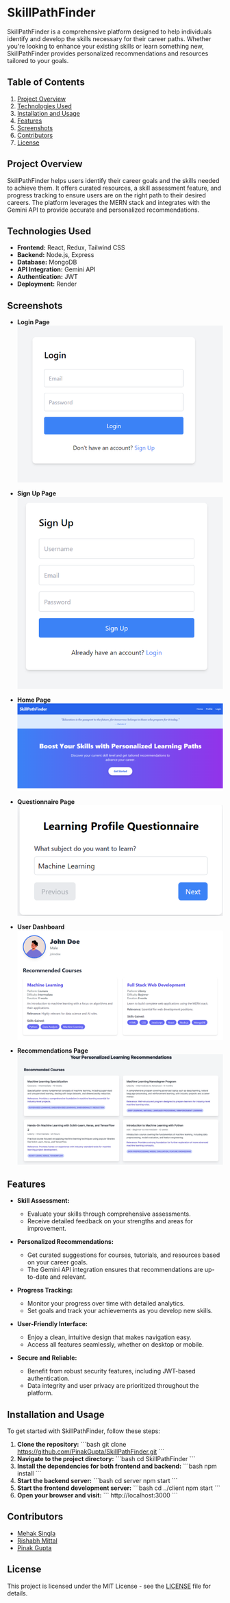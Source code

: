 
# SkillPathFinder

SkillPathFinder is a comprehensive platform designed to help individuals identify and develop the skills necessary for their career paths. Whether you're looking to enhance your existing skills or learn something new, SkillPathFinder provides personalized recommendations and resources tailored to your goals.

## Table of Contents
1. [Project Overview](#project-overview)
2. [Technologies Used](#technologies-used)
3. [Installation and Usage](#installation-and-usage)
4. [Features](#features)
5. [Screenshots](#screenshots)
6. [Contributors](#contributors)
7. [License](#license)

## Project Overview

SkillPathFinder helps users identify their career goals and the skills needed to achieve them. It offers curated resources, a skill assessment feature, and progress tracking to ensure users are on the right path to their desired careers. The platform leverages the MERN stack and integrates with the Gemini API to provide accurate and personalized recommendations.

## Technologies Used

- **Frontend:** React, Redux, Tailwind CSS
- **Backend:** Node.js, Express
- **Database:** MongoDB
- **API Integration:** Gemini API
- **Authentication:** JWT
- **Deployment:** Render

## Screenshots

- **Login Page**
  ![Login Page](assets/login.png)

- **Sign Up Page**
  ![Sign Up Page](assets/signup.png)

- **Home Page**
  ![Home Page](assets/home.png)

- **Questionnaire Page**
  ![Questionnaire Page](assets/questionnaire.png)

- **User Dashboard**
  ![User Dashboard](assets/userdashboard.png)

- **Recommendations Page**
  ![Recommendations Page](assets/recommendations.png)

## Features

- **Skill Assessment:** 
  - Evaluate your skills through comprehensive assessments.
  - Receive detailed feedback on your strengths and areas for improvement.

- **Personalized Recommendations:**
  - Get curated suggestions for courses, tutorials, and resources based on your career goals.
  - The Gemini API integration ensures that recommendations are up-to-date and relevant.

- **Progress Tracking:**
  - Monitor your progress over time with detailed analytics.
  - Set goals and track your achievements as you develop new skills.

- **User-Friendly Interface:**
  - Enjoy a clean, intuitive design that makes navigation easy.
  - Access all features seamlessly, whether on desktop or mobile.

- **Secure and Reliable:**
  - Benefit from robust security features, including JWT-based authentication.
  - Data integrity and user privacy are prioritized throughout the platform.

## Installation and Usage

To get started with SkillPathFinder, follow these steps:

1. **Clone the repository:**
   \`\`\`bash
   git clone https://github.com/PinakGupta/SkillPathFinder.git
   \`\`\`
2. **Navigate to the project directory:**
   \`\`\`bash
   cd SkillPathFinder
   \`\`\`
3. **Install the dependencies for both frontend and backend:**
   \`\`\`bash
   npm install
   \`\`\`
4. **Start the backend server:**
   \`\`\`bash
   cd server
   npm start
   \`\`\`
5. **Start the frontend development server:**
   \`\`\`bash
   cd ../client
   npm start
   \`\`\`
6. **Open your browser and visit:**
   \`\`\`
   http://localhost:3000
   \`\`\`

## Contributors

- [Mehak Singla]((https://github.com/mehaksingla2005))
- [Rishabh Mittal]((https://github.com/therishabhmittal-05))
- [Pinak Gupta](https://github.com/PinakGupta)

## License

This project is licensed under the MIT License - see the [LICENSE](LICENSE) file for details.
